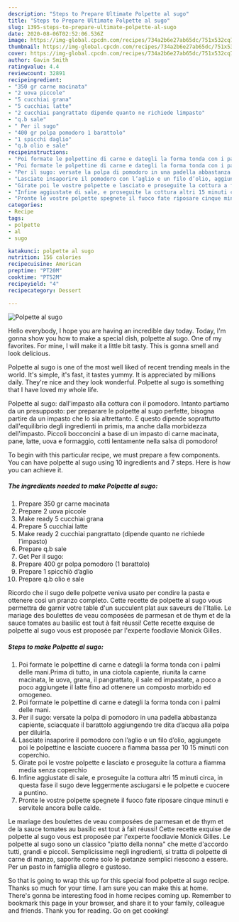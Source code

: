 ```yaml
---
description: "Steps to Prepare Ultimate Polpette al sugo"
title: "Steps to Prepare Ultimate Polpette al sugo"
slug: 1395-steps-to-prepare-ultimate-polpette-al-sugo
date: 2020-08-06T02:52:06.536Z
image: https://img-global.cpcdn.com/recipes/734a2b6e27ab65dc/751x532cq70/polpette-al-sugo-recipe-main-photo.jpg
thumbnail: https://img-global.cpcdn.com/recipes/734a2b6e27ab65dc/751x532cq70/polpette-al-sugo-recipe-main-photo.jpg
cover: https://img-global.cpcdn.com/recipes/734a2b6e27ab65dc/751x532cq70/polpette-al-sugo-recipe-main-photo.jpg
author: Gavin Smith
ratingvalue: 4.4
reviewcount: 32891
recipeingredient:
- "350 gr carne macinata"
- "2 uova piccole"
- "5 cucchiai grana"
- "5 cucchiai latte"
- "2 cucchiai pangrattato dipende quanto ne richiede limpasto"
- "q.b sale"
- " Per il sugo"
- "400 gr polpa pomodoro 1 barattolo"
- "1 spicchi daglio"
- "q.b olio e sale"
recipeinstructions:
- "Poi formate le polpettine di carne e dategli la forma tonda con i palmi delle mani.Prima di tutto, in una ciotola capiente, riunita la carne macinata, le uova, grana, il pangrattato, il sale ed impastate, a poco a poco aggiungete il latte fino ad ottenere un composto morbido ed omogeneo."
- "Poi formate le polpettine di carne e dategli la forma tonda con i palmi delle mani."
- "Per il sugo: versate la polpa di pomodoro in una padella abbastanza capiente, sciacquate il barattolo aggiungendo tre dita d’acqua alla polpa per diluirla."
- "Lasciate insaporire il pomodoro con l’aglio e un filo d’olio, aggiungete poi le polpettine e lasciate cuocere a fiamma bassa per 10 15 minuti con coperchio."
- "Girate poi le vostre polpette e lasciato e proseguite la cottura a fiamma media senza coperchio"
- "Infine aggiustate di sale, e proseguite la cottura altri 15 minuti circa, in questa fase il sugo deve leggermente asciugarsi e le polpette e cuocere a puntino."
- "Pronte le vostre polpette spegnete il fuoco fate riposare cinque minuti e servitele ancora belle calde."
categories:
- Recipe
tags:
- polpette
- al
- sugo

katakunci: polpette al sugo 
nutrition: 156 calories
recipecuisine: American
preptime: "PT20M"
cooktime: "PT52M"
recipeyield: "4"
recipecategory: Dessert

---
```



![Polpette al sugo](https://img-global.cpcdn.com/recipes/734a2b6e27ab65dc/751x532cq70/polpette-al-sugo-recipe-main-photo.jpg)

Hello everybody, I hope you are having an incredible day today. Today, I'm gonna show you how to make a special dish, polpette al sugo. One of my favorites. For mine, I will make it a little bit tasty. This is gonna smell and look delicious.

Polpette al sugo is one of the most well liked of recent trending meals in the world. It's simple, it's fast, it tastes yummy. It is appreciated by millions daily. They're nice and they look wonderful. Polpette al sugo is something that I have loved my whole life.

Polpette al sugo: dall&#39;impasto alla cottura con il pomodoro. Intanto partiamo da un presupposto: per preparare le polpette al sugo perfette, bisogna partire da un impasto che lo sia altrettanto. E questo dipende soprattutto dall&#39;equilibrio degli ingredienti in primis, ma anche dalla morbidezza dell&#39;impasto. Piccoli bocconcini a base di un impasto di carne macinata, pane, latte, uova e formaggio, cotti lentamente nella salsa di pomodoro!


To begin with this particular recipe, we must prepare a few components. You can have polpette al sugo using 10 ingredients and 7 steps. Here is how you can achieve it.

<!--inarticleads1-->

##### The ingredients needed to make Polpette al sugo:

1. Prepare 350 gr carne macinata
1. Prepare 2 uova piccole
1. Make ready 5 cucchiai grana
1. Prepare 5 cucchiai latte
1. Make ready 2 cucchiai pangrattato (dipende quanto ne richiede l’impasto)
1. Prepare q.b sale
1. Get  Per il sugo:
1. Prepare 400 gr polpa pomodoro (1 barattolo)
1. Prepare 1 spicchiò d’aglio
1. Prepare q.b olio e sale


Ricordo che il sugo delle polpette veniva usato per condire la pasta e ottenere così un pranzo completo. Cette recette de polpette al sugo vous permettra de garnir votre table d&#39;un succulent plat aux saveurs de l&#39;Italie. Le mariage des boulettes de veau composées de parmesan et de thym et de la sauce tomates au basilic est tout à fait réussi! Cette recette exquise de polpette al sugo vous est proposée par l&#39;experte foodlavie Monick Gilles. 

<!--inarticleads2-->

##### Steps to make Polpette al sugo:

1. Poi formate le polpettine di carne e dategli la forma tonda con i palmi delle mani.Prima di tutto, in una ciotola capiente, riunita la carne macinata, le uova, grana, il pangrattato, il sale ed impastate, a poco a poco aggiungete il latte fino ad ottenere un composto morbido ed omogeneo.
1. Poi formate le polpettine di carne e dategli la forma tonda con i palmi delle mani.
1. Per il sugo: versate la polpa di pomodoro in una padella abbastanza capiente, sciacquate il barattolo aggiungendo tre dita d’acqua alla polpa per diluirla.
1. Lasciate insaporire il pomodoro con l’aglio e un filo d’olio, aggiungete poi le polpettine e lasciate cuocere a fiamma bassa per 10 15 minuti con coperchio.
1. Girate poi le vostre polpette e lasciato e proseguite la cottura a fiamma media senza coperchio
1. Infine aggiustate di sale, e proseguite la cottura altri 15 minuti circa, in questa fase il sugo deve leggermente asciugarsi e le polpette e cuocere a puntino.
1. Pronte le vostre polpette spegnete il fuoco fate riposare cinque minuti e servitele ancora belle calde.


Le mariage des boulettes de veau composées de parmesan et de thym et de la sauce tomates au basilic est tout à fait réussi! Cette recette exquise de polpette al sugo vous est proposée par l&#39;experte foodlavie Monick Gilles. Le polpette al sugo sono un classico &#34;piatto della nonna&#34; che mette d&#39;accordo tutti, grandi e piccoli. Semplicissime negli ingredienti, si tratta di polpette di carne di manzo, saporite come solo le pietanze semplici riescono a essere. Per un pasto in famiglia allegro e gustoso. 

So that is going to wrap this up for this special food polpette al sugo recipe. Thanks so much for your time. I am sure you can make this at home. There's gonna be interesting food in home recipes coming up. Remember to bookmark this page in your browser, and share it to your family, colleague and friends. Thank you for reading. Go on get cooking!
